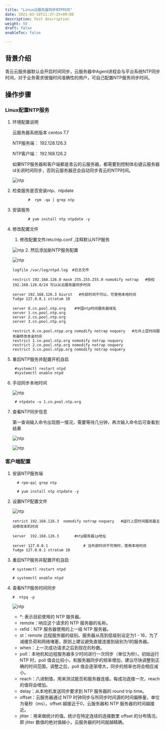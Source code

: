 ```yaml
---
title: "Linux云服务器同步NTP时间"
date: 2021-03-10T21:37:25+09:00
description: Test description
weight: 50
draft: false
enableToc: false

---
```


## 背景介绍

青云云服务器默认会开启时间同步，云服务器中Agent进程会与平台系统NTP同步时间，对于业务需求很强时间准确性的用户，可自己配置NTP服务同步时间。

## 操作步骤

### Linux配置NTP服务

1. 环境配置说明

   云服务器系统版本       centos 7.7

   NTP服务端： 192.128.126.3

   NTP客户端： 192.168.126.2

   如果NTP服务器和客户端都是青云的云服务器，都需要到控制体右键云服务器id关闭时间同步，否则云服务器还会自动同步青云的NTP时间。

   ![ntp](../../../_images/ntp1.png)

2. 检查服务是否安装ntp、ntpdate

   ```
          #  rpm -qa | grep ntp
   ```

3. 安装服务

   ```
          # yum install ntp ntpdate -y
   ```

4. 修改配置文件
   1. 修改配置文件/etc/ntp.conf ,注释默认NTP服务

    ![ntp](../../../_images/ntp2.png)
   2. 然后添加新NTP服务配置

    ![ntp](../../../_images/ntp3.png)

   ```
   logfile /var/log/ntpd.log  #日志文件
   
   restrict 192.168.126.0 mask 255.255.255.0 nomodify notrap   #授权192.168.126.0/24 可以从云服务器同步时间
   
   server 192.168.126.3 biurst   #外部时间不可以，可使用本地时间
   fudge 127.0.0.1 stratum 10
   
   server 0.cn.pool.ntp.org    #中国ntp时间服务器域名
   server 1.cn.pool.ntp.org
   server 2.cn.pool.ntp.org
   server 3.cn.pool.ntp.org
   
   restrict 0.cn.pool.ntpp.org nomodify notrap noquery   #允许上层时间服务器修改本金时间
   restrict 1.cn.pool.ntp.org nomodify notrap noquery
   restrict 2.cn.pool.ntp.org nomodify notrap noquery
   restrict 3.cn.pool.ntpp.org nomodify notrap noquery
   ```

5. 重启NTP服务并配置开机自启

   ```
    #systemctl restart ntpd
    #systemctl enable ntpd
   ```

6. 手动同步本地时间

    ![ntp](../../../_images/ntp4.png)

   ```
    # ntpdate -u 1.cn.pool.ntp.org
   ```

7. 查看NTP同步信息

   第一查询输入命令出现图一情况，需要等待几分钟，再次输入命令后可查看到结果

    ![ntp](../../../_images/ntp5.png)

     ![ntp](../../../_images/ntp6.png)

###  客户端配置

1. 安装NTP服务端

   ```
     # rpm-qa| grep ntp
   
     # yum install ntp ntpdate -y
   ```

2. 设置NTP配置文件

    ![ntp](../../../_images/ntp8.png)

   ```
   retrict 192.168.126.3  nomodify notrap noquery   #运行上层时间服务器主动修改本机时间
   
   server  192.168.126.3       #ntp服务器ip地址
   
   server 127.0.0.1                # 当外部时间不可用时，使用本地时间
   fudge 127.0.0.1 stratum 10
   ```

3. 重启NTP服务并配置开机自启


   ```
   # systemctl restart ntpd
   
   # systemctl enable ntpd
   
   ```

4. 查看NTP服务时间同步

   ```
   #  ntpq -p
   ```

    ![ntp](../../../_images/ntp7.png)

   - *:    表示目前使用的 NTP 服务器。
   - remote：响应这个请求的 NTP 服务器的名称。
   - refid：NTP 服务器使用的上一级 NTP 服务器。
   - st：remote 远程服务器的级别。服务器从高到低级别设定为1 - 16，为了减缓负荷和网络堵塞，原则上建议避免直接连接到级别为1的服务器。
   - when：上一次成功请求之后到现在的秒数。
   - poll：本地机和远程服务器多少时间进行一次同步（单位为秒）。初始运行 NTP 时，poll 值会比较小，和服务器同步的频率增加，建议尽快调整到正确的时间范围。调整之后，poll 值会逐渐增大，同步的频率也将会相应减小。
   - reach：八进制值，用来测试能否和服务器连接。每成功连接一次，reach 的值将会增加。
   - delay：从本地机发送同步要求到 NTP 服务器的 round trip time。
   - offset：云服务器通过 NTP 时钟同步与所同步时间源的时间偏移量，单位为毫秒（ms）。offset 越接近于0，云服务器和 NTP 服务器的时间越接近。
   - jitter：用来做统计的值。统计在特定连续的连接数里 offset 的分布情况。即 jitter 数值的绝对值越小，云服务器的时间就越精确。